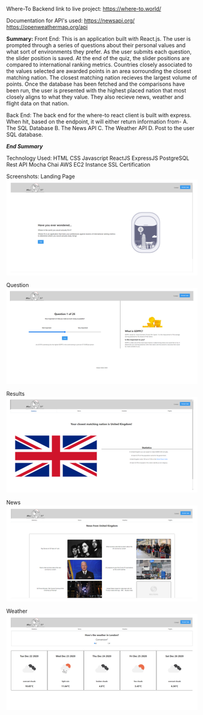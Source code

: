 Where-To Backend
link to live project:
https://where-to.world/

Documentation for API's used:
https://newsapi.org/
https://openweathermap.org/api

********Summary:********
Front End:
This is an application built with React.js. The user is prompted through a series of questions about their personal
values and what sort of environments they prefer. As the user submits each question, the slider position is saved. At
the end of the quiz, the slider positions are compared to international ranking metrics. Countries closely associated
to the values selected are awarded points in an area sorrounding the closest matching nation. The closest matching 
nation recieves the largest volume of points. Once the database has been fetched and the comparisons have been run, 
the user is presented with the highest placed nation that most closely aligns to what they value. They also recieve 
news, weather and flight data on that nation. 

Back End: 
The back end for the where-to react client is built with express. When hit, based on the endpoint, it will either return
information from-
A. The SQL Database
B. The News API
C. The Weather API
D. Post to the user SQL database.

*********End Summary*********


Technology Used:
HTML
CSS
Javascript
ReactJS
ExpressJS
PostgreSQL
Rest API
Mocha 
Chai
AWS
EC2 Instance
SSL Certification

Screenshots:
Landing Page
![landing](/screenshots/where-to-landing.png "LandingPage")

Question
![Question](/screenshots/where-to-question.png "Question Page")

Results
![Results](/screenshots/where-to-results.png "Results")

News
![News](/screenshots/where-to-news.png "News")

Weather
![Weather](/screenshots/where-to-weather.png "Weather")


